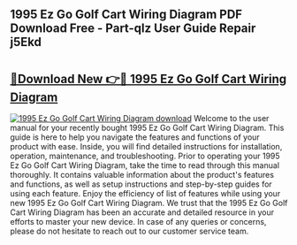 ## 1995 Ez Go Golf Cart Wiring Diagram PDF Download Free - Part-qlz User Guide Repair j5Ekd

# <h2><a href="http://dflezx.blite.top/?on=1995+Ez+Go+Golf+Cart+Wiring+Diagram">🔗Download New 👉🔴 1995 Ez Go Golf Cart Wiring Diagram</a></h2>

[![1995 Ez Go Golf Cart Wiring Diagram download](https://i.imgur.com/lujVjoI.png)](http://dflezx.blite.top/?on=1995+Ez+Go+Golf+Cart+Wiring+Diagram)
Welcome to the user manual for your recently bought 1995 Ez Go Golf Cart Wiring Diagram. This guide is here to help you navigate the features and functions of your product with ease. Inside, you will find detailed instructions for installation, operation, maintenance, and troubleshooting. Prior to operating your 1995 Ez Go Golf Cart Wiring Diagram, take the time to read through this manual thoroughly. It contains valuable information about the product's features and functions, as well as setup instructions and step-by-step guides for using each feature. Enjoy the efficiency of list of features while using your new 1995 Ez Go Golf Cart Wiring Diagram. We trust that the 1995 Ez Go Golf Cart Wiring Diagram has been an accurate and detailed resource in your efforts to master your new device. In case of any queries or concerns, please do not hesitate to reach out to our customer service team.
